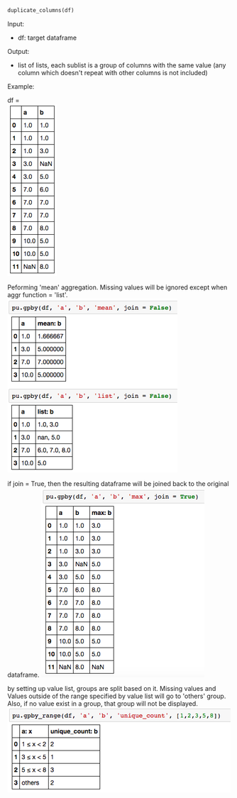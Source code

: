
```python
duplicate_columns(df) 
```

Input:
* df: target dataframe

Output:
* list of lists, each sublist is a group of columns with the same value (any column which doesn't repeat with other columns is not included) 

Example:    

df =   
![](imgs/gpby-1.png)   

Peforming 'mean' aggregation. Missing values will be ignored except when aggr function = 'list'. 
![](imgs/gpby-2.png)  

if join = True, then the resulting dataframe will be joined back to the original dataframe. 
![](imgs/gpby-3.png)  

by setting up value list, groups are split based on it. Missing values and Values outside of the range specified by value list will go to 'others' group.  Also, if no value exist in a group, that group will not be displayed.  
![](imgs/gpby-4.png)  

